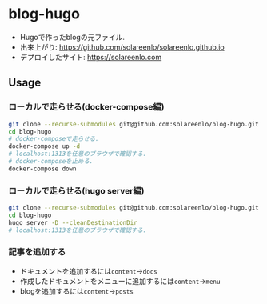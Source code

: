 # blog-hugo
- Hugoで作ったblogの元ファイル.
- 出来上がり: https://github.com/solareenlo/solareenlo.github.io
- デプロイしたサイト: https://solareenlo.com

## Usage

### ローカルで走らせる(docker-compose編)
```bash
git clone --recurse-submodules git@github.com:solareenlo/blog-hugo.git
cd blog-hugo
# docker-composeで走らせる.
docker-compose up -d
# localhost:1313を任意のブラウザで確認する.
# docker-composeを止める.
docker-compose down
```

### ローカルで走らせる(hugo server編)
```bash
git clone --recurse-submodules git@github.com:solareenlo/blog-hugo.git
cd blog-hugo
hugo server -D --cleanDestinationDir
# localhost:1313を任意のブラウザで確認する.
```

### 記事を追加する
- ドキュメントを追加するには`content`->`docs`
- 作成したドキュメントをメニューに追加するには`content`->`menu`
- blogを追加するには`content`->`posts`
